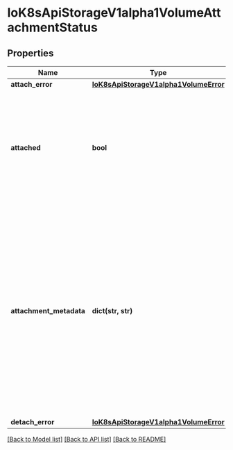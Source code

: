 # IoK8sApiStorageV1alpha1VolumeAttachmentStatus

## Properties
Name | Type | Description | Notes
------------ | ------------- | ------------- | -------------
**attach_error** | [**IoK8sApiStorageV1alpha1VolumeError**](IoK8sApiStorageV1alpha1VolumeError.md) |  | [optional] 
**attached** | **bool** | Indicates the volume is successfully attached. This field must only be set by the entity completing the attach operation, i.e. the external-attacher. | 
**attachment_metadata** | **dict(str, str)** | Upon successful attach, this field is populated with any information returned by the attach operation that must be passed into subsequent WaitForAttach or Mount calls. This field must only be set by the entity completing the attach operation, i.e. the external-attacher. | [optional] 
**detach_error** | [**IoK8sApiStorageV1alpha1VolumeError**](IoK8sApiStorageV1alpha1VolumeError.md) |  | [optional] 

[[Back to Model list]](../README.md#documentation-for-models) [[Back to API list]](../README.md#documentation-for-api-endpoints) [[Back to README]](../README.md)

